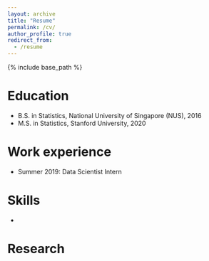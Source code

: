 ```yaml
---
layout: archive
title: "Resume"
permalink: /cv/
author_profile: true
redirect_from:
  - /resume
---
```


{% include base_path %}

Education
======
* B.S. in Statistics, National University of Singapore (NUS), 2016
* M.S. in Statistics, Stanford University, 2020


Work experience
======
* Summer 2019: Data Scientist Intern

    
Skills
======
* 

  
Research
======

